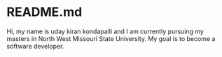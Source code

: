# README.md
Hi, my name is uday kiran kondapalli and I am currently pursuing my masters in North West Missouri State University.
My goal is to become a software developer.
